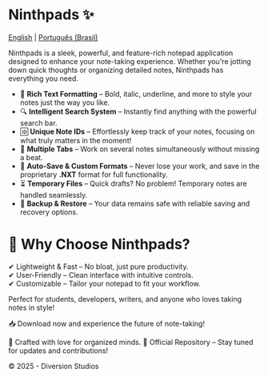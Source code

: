 # Ninthpads ✨
[English](README.md) | [Português (Brasil)](README.pt-br.md)

Ninthpads is a sleek, powerful, and feature-rich notepad application designed to enhance your note-taking experience. Whether you're jotting down quick thoughts or organizing detailed notes, Ninthpads has everything you need.

- 📝 **Rich Text Formatting** – Bold, italic, underline, and more to style your notes just the way you like.
- 🔍 **Intelligent Search System** – Instantly find anything with the powerful search bar.
- 🆔 **Unique Note IDs** – Effortlessly keep track of your notes, focusing on what truly matters in the moment!
- 📂 **Multiple Tabs** – Work on several notes simultaneously without missing a beat.
- 💾 **Auto-Save & Custom Formats** – Never lose your work, and save in the proprietary **.NXT** format for full functionality.
- ⏳ **Temporary Files** – Quick drafts? No problem! Temporary notes are handled seamlessly.
- 🔄 **Backup & Restore** – Your data remains safe with reliable saving and recovery options.

# 🚀 Why Choose Ninthpads?
✔ Lightweight & Fast – No bloat, just pure productivity.  
✔ User-Friendly – Clean interface with intuitive controls.  
✔ Customizable – Tailor your notepad to fit your workflow.

Perfect for students, developers, writers, and anyone who loves taking notes in style!

📥 Download now and experience the future of note-taking!

💖 Crafted with love for organized minds.
🔗 Official Repository – Stay tuned for updates and contributions!

© 2025 - Diversion Studios
